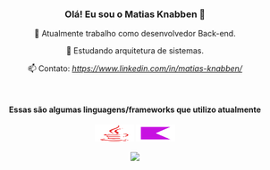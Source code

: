 <div align="center">
  
### Olá! Eu sou o Matias Knabben 👋
  
  
  
  <div style="display: inline_block">

  🔭 Atualmente trabalho como desenvolvedor Back-end.

  🌱 Estudando arquitetura de sistemas.

  📫 Contato: <i>https://www.linkedin.com/in/matias-knabben/</i>

  </div>
  
  <br>
  
  <h4>Essas são algumas linguagens/frameworks que utilizo atualmente</h4>

  <div style="display: inline_block">
  <a>
  <img align="center" alt="js-symbol" height="30" width="70" src="https://raw.githubusercontent.com/devicons/devicon/master/icons/java/java-plain.svg">
  </a>

  <a>
  <img align="center" alt="js-symbol" height="30" width="70" src="https://raw.githubusercontent.com/devicons/devicon/master/icons/kotlin/kotlin-plain.svg">
  </a>
  </div>
  
  <br>
  
  <a href="https://github.com/MatiasKnabben">
    <img align="center" height="180em" src="https://github-readme-stats.vercel.app/api/top-langs/?username=MatiasKnabben&layout=compact&langs_count=7&theme=dark"/>
  </a>
</div>
